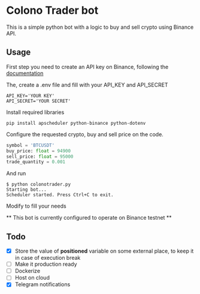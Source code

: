 # Colono Trader bot

This is a simple python bot with a logic to buy and sell crypto using Binance API.

## Usage

First step you need to create an API key on Binance, following the [documentation](https://www.binance.com/en/support/faq/how-to-create-api-keys-on-binance-360002502072)

The, create a .env file and fill with your API_KEY and API_SECRET

```
API_KEY='YOUR KEY'
API_SECRET='YOUR SECRET'
```

Install required libraries

```
pip install apscheduler python-binance python-dotenv
```

Configure the requested crypto, buy and sell price on the code.

```python
symbol = 'BTCUSDT'
buy_price: float = 94900
sell_price: float = 95000
trade_quantity = 0.001
```

And run

```
$ python colonotrader.py 
Starting bot...
Scheduler started. Press Ctrl+C to exit.
```

Modify to fill your needs

** This bot is currently configured to operate on Binance testnet **

## Todo

- [x] Store the value of **positioned** variable on some external place, to keep it in case of execution break
- [ ] Make it production ready
- [ ] Dockerize
- [ ] Host on cloud
- [x] Telegram notifications
